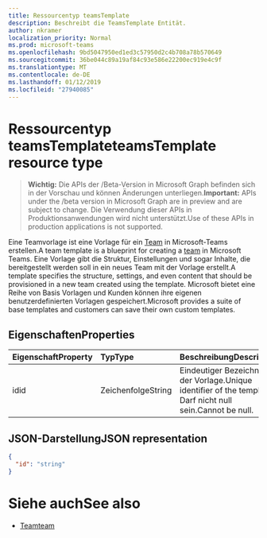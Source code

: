 ```yaml
---
title: Ressourcentyp teamsTemplate
description: Beschreibt die TeamsTemplate Entität.
author: nkramer
localization_priority: Normal
ms.prod: microsoft-teams
ms.openlocfilehash: 9bd5047950ed1ed3c57950d2c4b708a78b570649
ms.sourcegitcommit: 36be044c89a19af84c93e586e22200ec919e4c9f
ms.translationtype: MT
ms.contentlocale: de-DE
ms.lasthandoff: 01/12/2019
ms.locfileid: "27940085"
---
```

# <a name="teamstemplate-resource-type"></a><span data-ttu-id="76342-103">Ressourcentyp teamsTemplate</span><span class="sxs-lookup"><span data-stu-id="76342-103">teamsTemplate resource type</span></span>

> <span data-ttu-id="76342-104">**Wichtig:** Die APIs der /Beta-Version in Microsoft Graph befinden sich in der Vorschau und können Änderungen unterliegen.</span><span class="sxs-lookup"><span data-stu-id="76342-104">**Important:** APIs under the /beta version in Microsoft Graph are in preview and are subject to change.</span></span> <span data-ttu-id="76342-105">Die Verwendung dieser APIs in Produktionsanwendungen wird nicht unterstützt.</span><span class="sxs-lookup"><span data-stu-id="76342-105">Use of these APIs in production applications is not supported.</span></span>

<span data-ttu-id="76342-106">Eine Teamvorlage ist eine Vorlage für ein [Team](../resources/team.md) in Microsoft-Teams erstellen.</span><span class="sxs-lookup"><span data-stu-id="76342-106">A team template is a blueprint for creating a [team](../resources/team.md) in Microsoft Teams.</span></span> <span data-ttu-id="76342-107">Eine Vorlage gibt die Struktur, Einstellungen und sogar Inhalte, die bereitgestellt werden soll in ein neues Team mit der Vorlage erstellt.</span><span class="sxs-lookup"><span data-stu-id="76342-107">A template specifies the structure, settings, and even content that should be provisioned in a new team created using the template.</span></span> <span data-ttu-id="76342-108">Microsoft bietet eine Reihe von Basis Vorlagen und Kunden können ihre eigenen benutzerdefinierten Vorlagen gespeichert.</span><span class="sxs-lookup"><span data-stu-id="76342-108">Microsoft provides a suite of base templates and customers can save their own custom templates.</span></span>

## <a name="properties"></a><span data-ttu-id="76342-109">Eigenschaften</span><span class="sxs-lookup"><span data-stu-id="76342-109">Properties</span></span>

| <span data-ttu-id="76342-110">Eigenschaft</span><span class="sxs-lookup"><span data-stu-id="76342-110">Property</span></span>            | <span data-ttu-id="76342-111">Typ</span><span class="sxs-lookup"><span data-stu-id="76342-111">Type</span></span>     | <span data-ttu-id="76342-112">Beschreibung</span><span class="sxs-lookup"><span data-stu-id="76342-112">Description</span></span> |
|:------------------- |:-------- |:----------- |
| <span data-ttu-id="76342-113">id</span><span class="sxs-lookup"><span data-stu-id="76342-113">id</span></span>                  | <span data-ttu-id="76342-114">Zeichenfolge</span><span class="sxs-lookup"><span data-stu-id="76342-114">String</span></span>   | <span data-ttu-id="76342-115">Eindeutiger Bezeichner der Vorlage.</span><span class="sxs-lookup"><span data-stu-id="76342-115">Unique identifier of the template.</span></span> <span data-ttu-id="76342-116">Darf nicht null sein.</span><span class="sxs-lookup"><span data-stu-id="76342-116">Cannot be null.</span></span> |

## <a name="json-representation"></a><span data-ttu-id="76342-117">JSON-Darstellung</span><span class="sxs-lookup"><span data-stu-id="76342-117">JSON representation</span></span>

<!-- {
  "blockType": "resource",
  "@odata.type": "microsoft.graph.teamsTemplate",
  "baseType": "microsoft.graph.entity"
}-->

```json
{
  "id": "string"
}
```

# <a name="see-also"></a><span data-ttu-id="76342-118">Siehe auch</span><span class="sxs-lookup"><span data-stu-id="76342-118">See also</span></span>

- [<span data-ttu-id="76342-119">Team</span><span class="sxs-lookup"><span data-stu-id="76342-119">team</span></span>](team.md)

